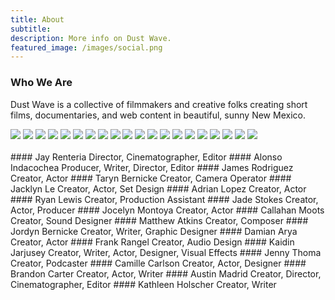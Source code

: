 ```yaml
---
title: About
subtitle:
description: More info on Dust Wave.
featured_image: /images/social.png
---
```


### Who We Are

Dust Wave is a collective of filmmakers and creative folks creating short films, documentaries, and web content in beautiful, sunny New Mexico.

<div class="gallery" data-columns="3">
	<img src="/images/about/jay.jpg">
	<img src="/images/about/jacklyn.jpg">
	<img src="/images/about/james.jpg">
	<img src="/images/about/jade.jpg">
	<img src="/images/about/austin.jpg">
	<img src="/images/about/alonso.jpg">
	<img src="/images/about/ryan.jpg">
	<img src="/images/about/taryn.jpg">
	<img src="/images/about/jocelyn.jpg">
	<img src="/images/about/cal.jpg">
	<img src="/images/about/adrian.jpg">
	<img src="/images/about/mattkins.jpg">
	<img src="/images/about/jordyn.jpg">
	<img src="/images/about/jenny.jpg">
	<img src="/images/about/damian.jpg">
	<img src="/images/about/kaidin.jpg">
	<img src="/images/about/frank.jpg">
	<img src="/images/about/katie.jpg">
	<img src="/images/about/camille.jpg">
	<img src="/images/about/brandon.jpg">
</div>

<br>
<div class="two-col" markdown="1">
#### Jay Renteria
Director, Cinematographer, Editor
#### Alonso Indacochea
Producer, Writer, Director, Editor
#### James Rodriguez
Creator, Actor
#### Taryn Bernicke
Creator, Camera Operator
#### Jacklyn Le
Creator, Actor, Set Design
#### Adrian Lopez
Creator, Actor
#### Ryan Lewis
Creator, Production Assistant
#### Jade Stokes
Creator, Actor, Producer
#### Jocelyn Montoya
Creator, Actor
#### Callahan Moots
Creator, Sound Designer
#### Matthew Atkins
Creator, Composer
#### Jordyn Bernicke
Creator, Writer, Graphic Designer
#### Damian Arya
Creator, Actor
#### Frank Rangel
Creator, Audio Design
#### Kaidin Jarjusey
Creator, Writer, Actor, Designer, Visual Effects
#### Jenny Thoma
Creator, Podcaster
#### Camille Carlson
Creator, Actor, Designer
#### Brandon Carter
Creator, Actor, Writer
#### Austin Madrid
Creator, Director, Cinematographer, Editor
#### Kathleen Holscher
Creator, Writer
<br>
<br>
</div>